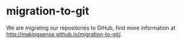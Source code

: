 migration-to-git
================

We are migrating our repositories to GiHub, find more information at <http://makingsense.github.io/migration-to-git/>.
